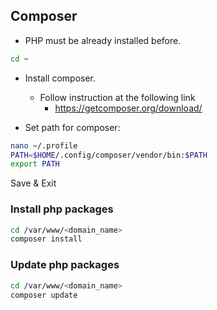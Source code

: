 ## Composer
- PHP must be already installed before.

```bash
cd ~
```

- Install composer.
  - Follow instruction at the following link
    - https://getcomposer.org/download/

- Set path for composer:

```bash
nano ~/.profile
PATH=$HOME/.config/composer/vendor/bin:$PATH
export PATH
```
Save & Exit

### Install php packages
```bash
cd /var/www/<domain_name>
composer install
```

### Update php packages
```bash
cd /var/www/<domain_name>
composer update
```